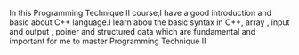 In this Programming Technique II course,I have a good introduction and basic about C++ language.I learn abou the basic syntax in C++, array , input and output , poiner and structured data which are fundamental and important for me to master Programming Technique II
